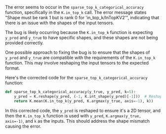 The error seems to occur in the `sparse_top_k_categorical_accuracy` function, specifically in the `K.in_top_k` call. The error message states "Shape must be rank 1 but is rank 0 for 'in_top_k/InTopKV2'", indicating that there is an issue with the shapes of the input tensors.

The bug is likely occurring because the `K.in_top_k` function is expecting `y_pred` and `y_true` to have specific shapes, and these shapes are not being provided correctly.

One possible approach to fixing the bug is to ensure that the shapes of `y_pred` and `y_true` are compatible with the requirements of the `K.in_top_k` function. This may involve reshaping the input tensors to the expected format.

Here's the corrected code for the `sparse_top_k_categorical_accuracy` function:

```python
def sparse_top_k_categorical_accuracy(y_true, y_pred, k=5):
    y_pred = K.reshape(y_pred, (-1, K.int_shape(y_pred)[-1]))  # Reshape y_pred to ensure it's a 2D tensor
    return K.mean(K.in_top_k(y_pred, K.argmax(y_true, axis=-1), k))
```

In this corrected code, the `y_pred` is reshaped to ensure it's a 2D tensor, and then the `K.in_top_k` function is used with `y_pred`, `K.argmax(y_true, axis=-1)`, and `k` as the inputs. This should address the shape mismatch causing the error.